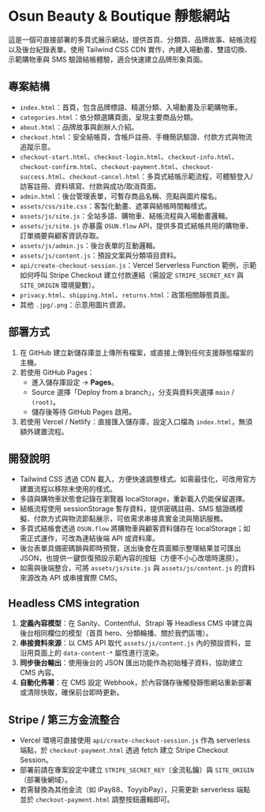 # Osun Beauty & Boutique 靜態網站

這是一個可直接部署的多頁式展示網站，提供首頁、分類頁、品牌故事、結帳流程以及後台紀錄表單。使用 Tailwind CSS CDN 實作，內建入場動畫、雙語切換、示範購物車與 SMS 驗證結帳體驗，適合快速建立品牌形象頁面。

## 專案結構
- `index.html`：首頁，包含品牌標語、精選分類、入場動畫及示範購物車。
- `categories.html`：依分類選購頁面，呈現主要商品分類。
- `about.html`：品牌故事與創辦人介紹。
- `checkout.html`：安全結帳頁，含帳戶註冊、手機簡訊驗證、付款方式與物流追蹤示意。
- `checkout-start.html`、`checkout-login.html`、`checkout-info.html`、`checkout-confirm.html`、`checkout-payment.html`、`checkout-success.html`、`checkout-cancel.html`：多頁式結帳示範流程，可體驗登入/訪客註冊、資料填寫、付款與成功/取消頁面。
- `admin.html`：後台管理表單，可暫存商品名稱、亮點與圖片檔名。
- `assets/css/site.css`：客製化動畫、遮罩與結帳時間軸樣式。
- `assets/js/site.js`：全站多語、購物車、結帳流程與入場動畫邏輯。
- `assets/js/site.js` 亦暴露 `OSUN.flow` API，提供多頁式結帳共用的購物車、訂單摘要與顧客資訊存取。
- `assets/js/admin.js`：後台表單的互動邏輯。
- `assets/js/content.js`：預設文案與分類項目資料。
- `api/create-checkout-session.js`：Vercel Serverless Function 範例，示範如何呼叫 Stripe Checkout 建立付款連結（需設定 `STRIPE_SECRET_KEY` 與 `SITE_ORIGIN` 環境變數）。
- `privacy.html`、`shipping.html`、`returns.html`：政策相關靜態頁面。
- 其他 `.jpg/.png`：示意用圖片資源。

## 部署方式
1. 在 GitHub 建立新儲存庫並上傳所有檔案，或直接上傳到任何支援靜態檔案的主機。
2. 若使用 GitHub Pages：
   - 進入儲存庫設定 → **Pages**。
   - Source 選擇「Deploy from a branch」，分支與資料夾選擇 `main` / `(root)`。
   - 儲存後等待 GitHub Pages 啟用。
3. 若使用 Vercel / Netlify：直接匯入儲存庫，設定入口檔為 `index.html`，無須額外建置流程。

## 開發說明
- Tailwind CSS 透過 CDN 載入，方便快速調整樣式。如需最佳化，可改用官方建置流程以移除未使用的樣式。
- 多語與購物車狀態會記錄在瀏覽器 localStorage，重新載入仍能保留選擇。
- 結帳流程使用 sessionStorage 暫存資料，提供密碼註冊、SMS 驗證碼模擬、付款方式與物流節點展示，可依需求串接真實金流與簡訊服務。
- 多頁式結帳會透過 `OSUN.flow` 將購物車與顧客資料儲存在 localStorage；如需正式運作，可改為連結後端 API 或資料庫。
- 後台表單具備密碼鎖與即時預覽，送出後會在頁面顯示整理結果並可匯出 JSON，也提供一鍵恢復預設示範內容的按鈕（方便不小心改壞時還原）。
- 如需與後端整合，可將 `assets/js/site.js` 與 `assets/js/content.js` 的資料來源改為 API 或串接實際 CMS。

## Headless CMS integration
1. **定義內容模型**：在 Sanity、Contentful、Strapi 等 Headless CMS 中建立與後台相同欄位的模型（首頁 hero、分類輪播、關於我們區塊）。
2. **串接資料來源**：以 CMS API 取代 `assets/js/content.js` 內的預設資料，並沿用頁面上的 `data-content-*` 屬性進行渲染。
3. **同步後台輸出**：使用後台的 JSON 匯出功能作為初始種子資料，協助建立 CMS 內容。
4. **自動化佈署**：在 CMS 設定 Webhook，於內容儲存後觸發靜態網站重新部署或清除快取，確保前台即時更新。

## Stripe / 第三方金流整合
- Vercel 環境可直接使用 `api/create-checkout-session.js` 作為 serverless 端點，於 `checkout-payment.html` 透過 fetch 建立 Stripe Checkout Session。
- 部署前請在專案設定中建立 `STRIPE_SECRET_KEY`（金流私鑰）與 `SITE_ORIGIN`（部署後網域）。
- 若需替換為其他金流（如 iPay88、ToyyibPay），只需更新 serverless 端點並於 `checkout-payment.html` 調整按鈕邏輯即可。
